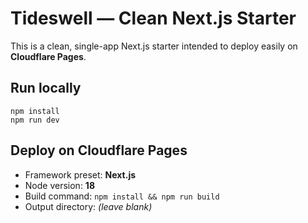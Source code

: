 # Tideswell — Clean Next.js Starter

This is a clean, single-app Next.js starter intended to deploy easily on **Cloudflare Pages**.

## Run locally
```
npm install
npm run dev
```

## Deploy on Cloudflare Pages
- Framework preset: **Next.js**
- Node version: **18**
- Build command: `npm install && npm run build`
- Output directory: *(leave blank)*

